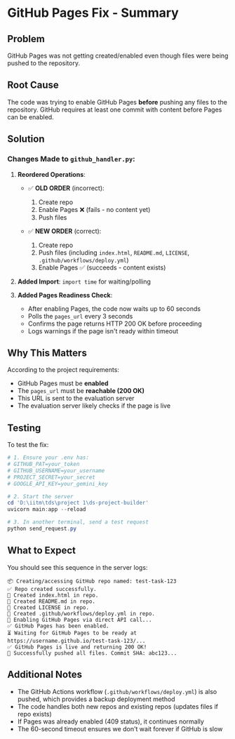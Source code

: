 # GitHub Pages Fix - Summary

## Problem
GitHub Pages was not getting created/enabled even though files were being pushed to the repository.

## Root Cause
The code was trying to enable GitHub Pages **before** pushing any files to the repository. GitHub requires at least one commit with content before Pages can be enabled.

## Solution

### Changes Made to `github_handler.py`:

1. **Reordered Operations**: 
   - ✅ **OLD ORDER** (incorrect):
     1. Create repo
     2. Enable Pages ❌ (fails - no content yet)
     3. Push files
   
   - ✅ **NEW ORDER** (correct):
     1. Create repo
     2. Push files (including `index.html`, `README.md`, `LICENSE`, `.github/workflows/deploy.yml`)
     3. Enable Pages ✅ (succeeds - content exists)

2. **Added Import**: `import time` for waiting/polling

3. **Added Pages Readiness Check**:
   - After enabling Pages, the code now waits up to 60 seconds
   - Polls the `pages_url` every 3 seconds
   - Confirms the page returns HTTP 200 OK before proceeding
   - Logs warnings if the page isn't ready within timeout

## Why This Matters

According to the project requirements:
- GitHub Pages must be **enabled** 
- The `pages_url` must be **reachable (200 OK)**
- This URL is sent to the evaluation server
- The evaluation server likely checks if the page is live

## Testing

To test the fix:

```powershell
# 1. Ensure your .env has:
# GITHUB_PAT=your_token
# GITHUB_USERNAME=your_username
# PROJECT_SECRET=your_secret
# GOOGLE_API_KEY=your_gemini_key

# 2. Start the server
cd 'D:\iitm\tds\project 1\ds-project-builder'
uvicorn main:app --reload

# 3. In another terminal, send a test request
python send_request.py
```

## What to Expect

You should see this sequence in the server logs:

```
📦 Creating/accessing GitHub repo named: test-task-123
✅ Repo created successfully.
📄 Created index.html in repo.
📄 Created README.md in repo.
📄 Created LICENSE in repo.
📄 Created .github/workflows/deploy.yml in repo.
🔧 Enabling GitHub Pages via direct API call...
✅ GitHub Pages has been enabled.
⏳ Waiting for GitHub Pages to be ready at https://username.github.io/test-task-123/...
✅ GitHub Pages is live and returning 200 OK!
🎉 Successfully pushed all files. Commit SHA: abc123...
```

## Additional Notes

- The GitHub Actions workflow (`.github/workflows/deploy.yml`) is also pushed, which provides a backup deployment method
- The code handles both new repos and existing repos (updates files if repo exists)
- If Pages was already enabled (409 status), it continues normally
- The 60-second timeout ensures we don't wait forever if GitHub is slow
